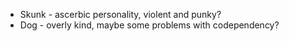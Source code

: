 ---
---

* Skunk - ascerbic personality, violent and punky?
* Dog - overly kind, maybe some problems with codependency?
